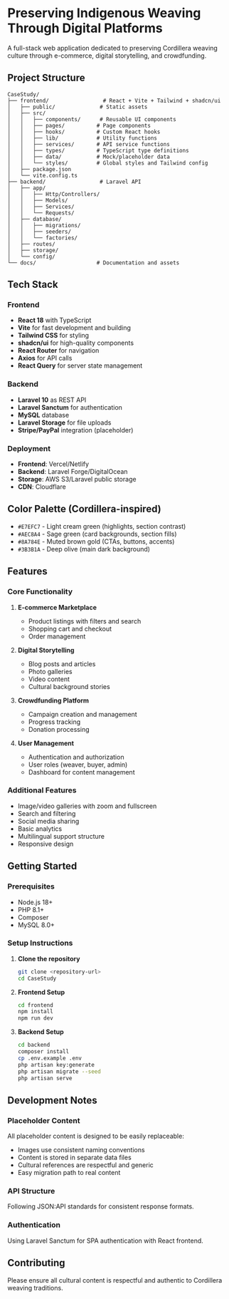 # Preserving Indigenous Weaving Through Digital Platforms

A full-stack web application dedicated to preserving Cordillera weaving culture through e-commerce, digital storytelling, and crowdfunding.

## Project Structure

```
CaseStudy/
├── frontend/                 # React + Vite + Tailwind + shadcn/ui
│   ├── public/              # Static assets
│   ├── src/
│   │   ├── components/      # Reusable UI components
│   │   ├── pages/          # Page components
│   │   ├── hooks/          # Custom React hooks
│   │   ├── lib/            # Utility functions
│   │   ├── services/       # API service functions
│   │   ├── types/          # TypeScript type definitions
│   │   ├── data/           # Mock/placeholder data
│   │   └── styles/         # Global styles and Tailwind config
│   ├── package.json
│   └── vite.config.ts
├── backend/                 # Laravel API
│   ├── app/
│   │   ├── Http/Controllers/
│   │   ├── Models/
│   │   ├── Services/
│   │   └── Requests/
│   ├── database/
│   │   ├── migrations/
│   │   ├── seeders/
│   │   └── factories/
│   ├── routes/
│   ├── storage/
│   └── config/
└── docs/                   # Documentation and assets
```

## Tech Stack

### Frontend
- **React 18** with TypeScript
- **Vite** for fast development and building
- **Tailwind CSS** for styling
- **shadcn/ui** for high-quality components
- **React Router** for navigation
- **Axios** for API calls
- **React Query** for server state management

### Backend
- **Laravel 10** as REST API
- **Laravel Sanctum** for authentication
- **MySQL** database
- **Laravel Storage** for file uploads
- **Stripe/PayPal** integration (placeholder)

### Deployment
- **Frontend**: Vercel/Netlify
- **Backend**: Laravel Forge/DigitalOcean
- **Storage**: AWS S3/Laravel public storage
- **CDN**: Cloudflare

## Color Palette (Cordillera-inspired)

- `#E7EFC7` - Light cream green (highlights, section contrast)
- `#AEC8A4` - Sage green (card backgrounds, section fills)
- `#8A784E` - Muted brown gold (CTAs, buttons, accents)
- `#3B3B1A` - Deep olive (main dark background)

## Features

### Core Functionality
1. **E-commerce Marketplace**
   - Product listings with filters and search
   - Shopping cart and checkout
   - Order management

2. **Digital Storytelling**
   - Blog posts and articles
   - Photo galleries
   - Video content
   - Cultural background stories

3. **Crowdfunding Platform**
   - Campaign creation and management
   - Progress tracking
   - Donation processing

4. **User Management**
   - Authentication and authorization
   - User roles (weaver, buyer, admin)
   - Dashboard for content management

### Additional Features
- Image/video galleries with zoom and fullscreen
- Search and filtering
- Social media sharing
- Basic analytics
- Multilingual support structure
- Responsive design

## Getting Started

### Prerequisites
- Node.js 18+
- PHP 8.1+
- Composer
- MySQL 8.0+

### Setup Instructions

1. **Clone the repository**
   ```bash
   git clone <repository-url>
   cd CaseStudy
   ```

2. **Frontend Setup**
   ```bash
   cd frontend
   npm install
   npm run dev
   ```

3. **Backend Setup**
   ```bash
   cd backend
   composer install
   cp .env.example .env
   php artisan key:generate
   php artisan migrate --seed
   php artisan serve
   ```

## Development Notes

### Placeholder Content
All placeholder content is designed to be easily replaceable:
- Images use consistent naming conventions
- Content is stored in separate data files
- Cultural references are respectful and generic
- Easy migration path to real content

### API Structure
Following JSON:API standards for consistent response formats.

### Authentication
Using Laravel Sanctum for SPA authentication with React frontend.

## Contributing

Please ensure all cultural content is respectful and authentic to Cordillera weaving traditions.
